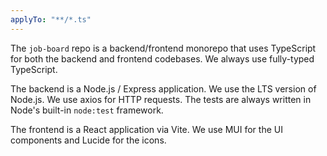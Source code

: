 ```yaml
---
applyTo: "**/*.ts"
---
```


The `job-board` repo is a backend/frontend monorepo that uses TypeScript for both the backend and frontend codebases.
We always use fully-typed TypeScript.

The backend is a Node.js / Express application.
We use the LTS version of Node.js.
We use axios for HTTP requests.
The tests are always written in Node's built-in `node:test` framework.

The frontend is a React application via Vite.
We use MUI for the UI components and Lucide for the icons.
